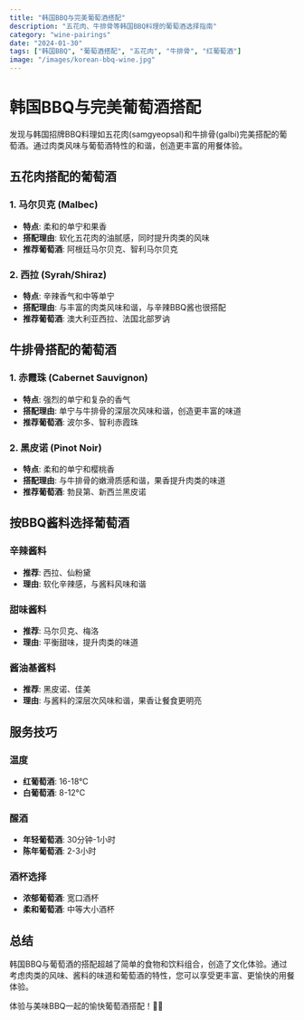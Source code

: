 ```yaml
---
title: "韩国BBQ与完美葡萄酒搭配"
description: "五花肉、牛排骨等韩国BBQ料理的葡萄酒选择指南"
category: "wine-pairings"
date: "2024-01-30"
tags: ["韩国BBQ", "葡萄酒搭配", "五花肉", "牛排骨", "红葡萄酒"]
image: "/images/korean-bbq-wine.jpg"
---
```


# 韩国BBQ与完美葡萄酒搭配

发现与韩国招牌BBQ料理如五花肉(samgyeopsal)和牛排骨(galbi)完美搭配的葡萄酒。通过肉类风味与葡萄酒特性的和谐，创造更丰富的用餐体验。

## 五花肉搭配的葡萄酒

### 1. 马尔贝克 (Malbec)
- **特点**: 柔和的单宁和果香
- **搭配理由**: 软化五花肉的油腻感，同时提升肉类的风味
- **推荐葡萄酒**: 阿根廷马尔贝克、智利马尔贝克

### 2. 西拉 (Syrah/Shiraz)
- **特点**: 辛辣香气和中等单宁
- **搭配理由**: 与丰富的肉类风味和谐，与辛辣BBQ酱也很搭配
- **推荐葡萄酒**: 澳大利亚西拉、法国北部罗讷

## 牛排骨搭配的葡萄酒

### 1. 赤霞珠 (Cabernet Sauvignon)
- **特点**: 强烈的单宁和复杂的香气
- **搭配理由**: 单宁与牛排骨的深层次风味和谐，创造更丰富的味道
- **推荐葡萄酒**: 波尔多、智利赤霞珠

### 2. 黑皮诺 (Pinot Noir)
- **特点**: 柔和的单宁和樱桃香
- **搭配理由**: 与牛排骨的嫩滑质感和谐，果香提升肉类的味道
- **推荐葡萄酒**: 勃艮第、新西兰黑皮诺

## 按BBQ酱料选择葡萄酒

### 辛辣酱料
- **推荐**: 西拉、仙粉黛
- **理由**: 软化辛辣感，与酱料风味和谐

### 甜味酱料
- **推荐**: 马尔贝克、梅洛
- **理由**: 平衡甜味，提升肉类的味道

### 酱油基酱料
- **推荐**: 黑皮诺、佳美
- **理由**: 与酱料的深层次风味和谐，果香让餐食更明亮

## 服务技巧

### 温度
- **红葡萄酒**: 16-18°C
- **白葡萄酒**: 8-12°C

### 醒酒
- **年轻葡萄酒**: 30分钟-1小时
- **陈年葡萄酒**: 2-3小时

### 酒杯选择
- **浓郁葡萄酒**: 宽口酒杯
- **柔和葡萄酒**: 中等大小酒杯

## 总结

韩国BBQ与葡萄酒的搭配超越了简单的食物和饮料组合，创造了文化体验。通过考虑肉类的风味、酱料的味道和葡萄酒的特性，您可以享受更丰富、更愉快的用餐体验。

体验与美味BBQ一起的愉快葡萄酒搭配！🍷🥩 